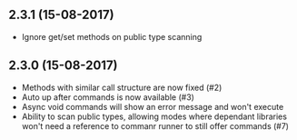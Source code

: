 ## 2.3.1 (15-08-2017)
  * Ignore get/set methods on public type scanning
## 2.3.0 (15-08-2017)
  * Methods with similar call structure are now fixed (#2)
  * Auto up after commands is now available (#3)
  * Async void commands will show an error message and won't execute
  * Ability to scan public types, allowing modes where dependant libraries won't need a reference to commanr runner to still offer commands (#7)